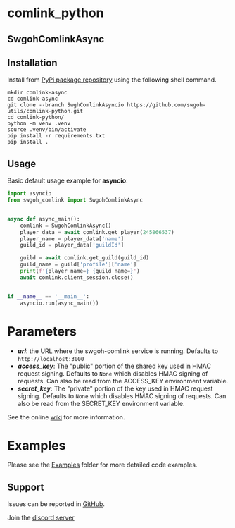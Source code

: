 # comlink_python

## SwgohComlinkAsync

## Installation

Install from [PyPi package repository](https://pypi.org/project/swgoh-comlink/) using the following shell command.

```buildoutcfg
mkdir comlink-async
cd comlink-async
git clone --branch SwghComlinkAsyncio https://github.com/swgoh-utils/comlink-python.git
cd comlink-python/
python -m venv .venv
source .venv/bin/activate
pip install -r requirements.txt
pip install .
```

## Usage

Basic default usage example for **asyncio**:

```python
import asyncio
from swgoh_comlink import SwgohComlinkAsync


async def async_main():
    comlink = SwgohComlinkAsync()
    player_data = await comlink.get_player(245866537)
    player_name = player_data['name']
    guild_id = player_data['guildId']

    guild = await comlink.get_guild(guild_id)
    guild_name = guild['profile']['name']
    print(f'{player_name=} {guild_name=}')
    await comlink.client_session.close()


if __name__ == '__main__':
    asyncio.run(async_main())

```

# Parameters

- **_url_**: the URL where the swgoh-comlink service is running. Defaults to `http://localhost:3000`
- **_access_key_**: The "public" portion of the shared key used in HMAC request signing. Defaults to `None` which
  disables HMAC signing of requests. Can also be read from the ACCESS_KEY environment variable.
- **_secret_key_**: The "private" portion of the key used in HMAC request signing. Defaults to `None` which disables
  HMAC signing of requests. Can also be read from the SECRET_KEY environment variable.

See the online [wiki](https://github.com/swgoh-utils/swgoh-comlink/wiki) for more information.

# Examples

Please see the [Examples](examples/SwgohComlinkAsync) folder for more detailed code examples.

## Support

Issues can be reported in [GitHub](https://github.com/swgoh-utils/comlink-python/issues).

Join the [discord server](https://discord.gg/6PBfG5MzR3)
